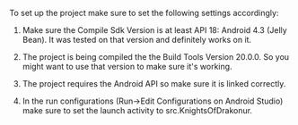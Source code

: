 To set up the project make sure to set the following settings accordingly:

1. Make sure the Compile Sdk Version is at least API 18: Android 4.3 (Jelly Bean).
   It was tested on that version and definitely works on it.
   
2. The project is being compiled the the Build Tools Version 20.0.0.
   So you might want to use that version to make sure it's working.
   
3. The project requires the Android API so make sure it is linked correctly.

4. In the run configurations (Run->Edit Configurations on Android Studio) make sure to set the launch
   activity to src.KnightsOfDrakonur.
